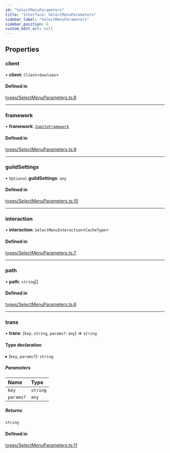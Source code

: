 ```yaml
---
id: "SelectMenuParameters"
title: "Interface: SelectMenuParameters"
sidebar_label: "SelectMenuParameters"
sidebar_position: 0
custom_edit_url: null
---
```


## Properties

### client

• **client**: `Client`<`boolean`\>

#### Defined in

[types/SelectMenuParameters.ts:8](https://github.com/ZumitoTeam/zumito-framework/blob/2c519e6/src/types/SelectMenuParameters.ts#L8)

___

### framework

• **framework**: [`ZumitoFramework`](../classes/ZumitoFramework.md)

#### Defined in

[types/SelectMenuParameters.ts:9](https://github.com/ZumitoTeam/zumito-framework/blob/2c519e6/src/types/SelectMenuParameters.ts#L9)

___

### guildSettings

• `Optional` **guildSettings**: `any`

#### Defined in

[types/SelectMenuParameters.ts:10](https://github.com/ZumitoTeam/zumito-framework/blob/2c519e6/src/types/SelectMenuParameters.ts#L10)

___

### interaction

• **interaction**: `SelectMenuInteraction`<`CacheType`\>

#### Defined in

[types/SelectMenuParameters.ts:7](https://github.com/ZumitoTeam/zumito-framework/blob/2c519e6/src/types/SelectMenuParameters.ts#L7)

___

### path

• **path**: `string`[]

#### Defined in

[types/SelectMenuParameters.ts:6](https://github.com/ZumitoTeam/zumito-framework/blob/2c519e6/src/types/SelectMenuParameters.ts#L6)

___

### trans

• **trans**: (`key`: `string`, `params?`: `any`) => `string`

#### Type declaration

▸ (`key`, `params?`): `string`

##### Parameters

| Name | Type |
| :------ | :------ |
| `key` | `string` |
| `params?` | `any` |

##### Returns

`string`

#### Defined in

[types/SelectMenuParameters.ts:11](https://github.com/ZumitoTeam/zumito-framework/blob/2c519e6/src/types/SelectMenuParameters.ts#L11)
